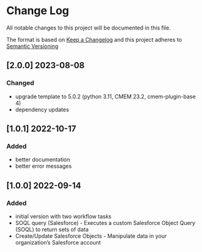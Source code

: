 # Change Log

All notable changes to this project will be documented in this file.

The format is based on [Keep a Changelog](http://keepachangelog.com/) and this project adheres to [Semantic Versioning](https://semver.org/)

## [2.0.0] 2023-08-08

### Changed

- upgrade template to 5.0.2 (python 3.11, CMEM 23.2, cmem-plugin-base 4)
- dependency updates

## [1.0.1] 2022-10-17

### Added

- better documentation
- better error messages

## [1.0.0] 2022-09-14

### Added

- initial version with two workflow tasks
- SOQL query (Salesforce) - Executes a custom Salesforce Object Query (SOQL) to return sets of data
- Create/Update Salesforce Objects - Manipulate data in your organization’s Salesforce account

